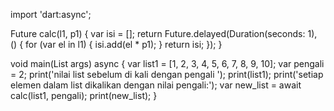 import 'dart:async';

Future<List> calc(l1, p1) {
  var isi = [];
  return Future.delayed(Duration(seconds: 1), () {
    for (var el in l1) {
      isi.add(el * p1);
    }
    return isi;
  });
}

void main(List<String> args) async {
  var list1 = [1, 2, 3, 4, 5, 6, 7, 8, 9, 10];
  var pengali = 2;
  print('nilai list sebelum di kali dengan pengali ');
  print(list1);
  print('setiap elemen dalam list dikalikan dengan nilai pengali:');
  var new_list = await calc(list1, pengali);
  print(new_list);
}